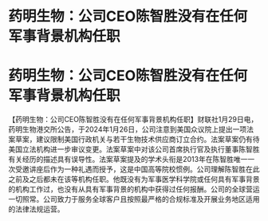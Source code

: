 # 药明生物：公司CEO陈智胜没有在任何军事背景机构任职

# 药明生物：公司CEO陈智胜没有在任何军事背景机构任职

【药明生物：公司CEO陈智胜没有在任何军事背景机构任职】财联社1月29日电，药明生物港交所公告，于2024年1月26日，公司注意到美国众议院上提出一项法案草案，建议限制美国行政机关与若干生物技术供应商订立合约。法案草案仍有待美国立法机构进一步审议变更。法案草案中对该公司首席执行官及执行董事陈智胜有关经历的描述具有误导性。法案草案提及的学术头衔是2013年在陈智胜唯一一次受邀讲座后作为一种礼遇而授予，这是中国高等院校惯例。公司理解陈智胜在此之前及之后都未在该等机构任职。他既没有为军事医学科学院或任何具有军事背景的机构工作过，也没有从具有军事背景的机构中获得过任何报酬。公司的全球营运一切照常。公司致力于服务全球客户且按照最严格的合规标准及开展业务地区适用的法律法规运营。

